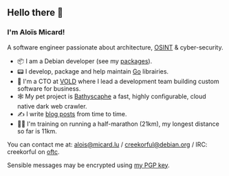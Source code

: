 ## Hello there 👋

### I'm Aloïs Micard!

A software engineer passionate about architecture, [OSINT](https://en.wikipedia.org/wiki/Open-source_intelligence) & cyber-security.

- 📦 I am a Debian developer (see my [packages](https://qa.debian.org/developer.php?login=Alo%C3%AFs+Micard)).
- 📟 I develop, package and help maintain [Go](https://golang.org/) librairies.
- 💼 I'm a CTO at [VOLD](https://vold.lu/) where I lead a development team building custom software for business.
- 🕸️ My pet project is [Bathyscaphe](https://github.com/darkspot-org/bathyscaphe) a fast, highly configurable, cloud native dark web crawler.
- ✍️ I write [blog posts](https://blog.creekorful.org) from time to time.
- 🏃‍♂️ I'm training on running a half-marathon (21km), my longest distance so far is 11km.

You can contact me at: alois@micard.lu / creekorful@debian.org / IRC: creekorful on [oftc](https://www.oftc.net/).

Sensible messages may be encrypted using [my PGP key](https://keyserver.ubuntu.com/pks/lookup?op=get&search=0xda4aa4369bfae29967cde85bf733e8710859fcd2).
